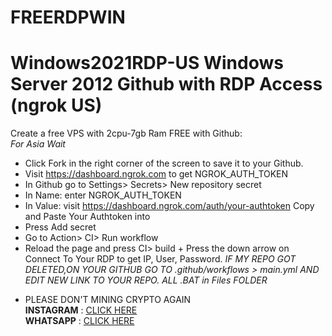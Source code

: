 # FREERDPWIN
  # Windows2021RDP-US Windows Server 2012 Github with RDP Access (ngrok US)  
   Create a free VPS with 2cpu-7gb Ram FREE with Github:  
   *For Asia Wait*  
  + Click Fork in the right corner of the screen to save it to your Github. 
  + Visit https://dashboard.ngrok.com to get NGROK_AUTH_TOKEN 
  + In Github go to Settings> Secrets> New repository secret 
  + In Name: enter NGROK_AUTH_TOKEN 
  + In Value: visit https://dashboard.ngrok.com/auth/your-authtoken Copy and Paste Your Authtoken into 
  + Press Add secret 
  + Go to Action> CI> Run workflow 
  + Reload the page and press CI> build + Press the down arrow on Connect To Your RDP to get IP, User, Password.  *IF MY REPO GOT DELETED,ON YOUR GITHUB GO TO .github/workflows > main.yml AND EDIT NEW LINK TO YOUR REPO. ALL .BAT in Files FOLDER* 
  * PLEASE DON'T MINING CRYPTO AGAIN  
  __INSTAGRAM__ :  [CLICK HERE](https://www.instagram.com/errror._.exe)  
  __WHATSAPP__ :  [CLICK HERE](https://wa.me/212675235537)
